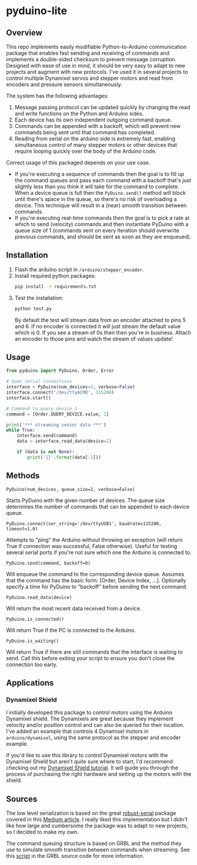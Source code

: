 # pyduino-lite
## Overview 
This repo implements easily modifiable Python-to-Arduino communication package that enables fast sending and receiving of commands and implements a double-sided checksum to prevent message corruption. Designed with ease of use in mind, it should be very easy to adapt to new projects and augment with new protocols. I've used it in several projects to control multiple Dynamixel servos and stepper motors and read from encoders and pressure sensors simultaneously.

The system has the following advantages:

1) Message passing protocol can be updated quickly by changing the read and write functions on the Python and Arduino sides.
2) Each device has its own independent outgoing command queue. 
3) Commands can be appended with a backoff, which will prevent new commands being sent until that command has completed. 
4) Reading from serial on the arduino side is extremely fast, enabling simultaneous control of many stepper motors or other devices that require looping quickly over the body of the Arduino code.

Correct usage of this packaged depends on your use case.

* If you're executing a sequence of commands then the goal is to fill up the command queues and pass each command with a backoff that's just slightly less than you think it will take for the command to complete. When a device queue is full then the `PyDuino.send()` method will block until there's space in the queue, so there's no risk of overloading a device. This technique will result in a (near) smooth transition between commands. 
* If you're executing real-time commands then the goal is to pick a rate at which to send (velocity) commands and then instantiate PyDuino with a queue size of 1  (commands sent on every iteration should overwrite previous commands, and should be sent as soon as they are enqueued).

## Installation

1) Flash the arduino script in `/arduino/stepper_encoder`.
2) Install required python packages:
    ```bash
    pip install -r requirements.txt
    ```
3) Test the installation:
    ```bash
    python test.py
    ```
    By default the test will stream data from an encoder attached to pins 5 and 6. If no encoder is connected it will just stream the default value which is 0. If you see a stream of 0s then then you're in business. Attach an encoder to those pins and watch the stream of values update!

## Usage
```python
from pyduino import PyDuino, Order, Error

# Open serial connections
interface = PyDuino(num_devices=2, verbose=False)
interface.connect('/dev/ttyACM0', 115200)
interface.start()

# Command to query device 1
command = [Order.QUERY_DEVICE.value, 1]

print('*** streaming sensor data ***')
while True:
    interface.send(command)
    data = interface.read_data(device=1)

    if (data is not None):
        print('{}'.format(data[-1]))
```

## Methods

`PyDuino(num_devices, queue_size=2, verbose=False)`

Starts PyDuino with the given number of devices. The queue size determines the number of commands that can be appended to each device queue. 

`PyDuino.connect(ser_string='/dev/ttyUSB1', baudrate=115200, timeout=1.0)`

Attempts to "ping" the Arduino without throwing an exception (will return True if connection was successful, False otherwise). Useful for testing several serial ports if you're not sure which one the Arduino is connected to. 

`PyDuino.send(command, backoff=0)`

Will enqueue the command to the corresponding device queue. Assumes that the command has the basic form: [Order, Device Index, ...]. Optionally specify a time for PyDuino to "backoff" before sending the next command.

`PyDuino.read_data(device)`

Will return the most recent data received from a device. 

`PyDuino.is_connected()`

Will return True if the PC is connected to the Arduino. 

`PyDuino.is_waiting()`

Will return True if there are still commands that the interface is waiting to send. Call this before exiting your script to ensure you don't close the connection too early.

## Applications
### Dynamixel Shield
I initially developed this package to control motors using the Arduino Dynamixel shield. The Dynamixels are great because they implement velocity and/or position control and can also be queried for their location. I've added an example that controls 4 Dynamixel motors in `arduino/dynamixel`, using the same protocol as the stepper and encoder example.

If you'd like to use this library to control Dynamixel motors with the Dynamixel Shield but aren't quite sure where to start, I'd recommend checking out my [Dynamixel Shield tutorial](https://github.com/nikwl/dynamixel-shield-toolbox). It will guide you through the process of purchasing the right hardware and setting up the motors with the shield.

## Sources
The low level serialization is based on the great [robust-serial](https://github.com/araffin/arduino-robust-serial) package covered in this [Medium article](https://medium.com/@araffin/simple-and-robust-computer-arduino-serial-communication-f91b95596788). I really liked this implementation but I didn't like how large and cumbersome the package was to adapt to new projects, so I decided to make my own.

The command queuing structure is based on GRBL and the method they use to simulate smooth transition between commands when streaming. See this [script](https://github.com/grbl/grbl/blob/master/doc/script/stream.py) in the GRBL source code for more information.
